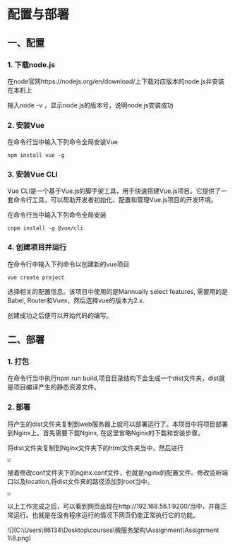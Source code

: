 # 配置与部署

## 一、配置

### 1. 下载node.js

在node官网https://nodejs.org/en/download/上下载对应版本的node.js并安装在本机上

输入node -v ，显示node.js的版本号，说明node.js安装成功



### 2. 安装Vue

在命令行当中输入下列命令全局安装Vue

```
npm install vue -g
```



### 3. 安装Vue CLI

Vue CLI是一个基于Vue.js的脚手架工具，用于快速搭建Vue.js项目。它提供了一套命令行工具，可以帮助开发者初始化、配置和管理Vue.js项目的开发环境。

在命令行当中输入下列命令全局安装

```
cnpm install -g @vue/cli
```



### 4. 创建项目并运行

在命令行中输入下列命令以创建新的vue项目

```
vue create project
```

选择相关的配置信息。该项目中使用的是Mannually select features, 需要用的是Babel, Router和Vuex，然后选择vue的版本为2.x.

创建成功之后便可以开始代码的编写。



## 二、部署

### 1. 打包

在命令行当中执行npm run build,项目目录结构下会生成一个dist文件夹，dist就是项目编译产生的静态资源文件。



### 2. 部署

将产生的dist文件夹复制到web服务器上就可以部署运行了。本项目中将项目部署到Nginx上。首先需要下载Nginx, 在这里省略Nginx的下载和安装步骤。

将dist文件夹复制到Nginx文件夹下的html文件夹当中，然后进行

<img src="C:\Users\86134\Desktop\courses\微服务架构\Assignment\Assignment 1\6.png" style="zoom:50%;" />



接着修改conf文件夹下的nginx.conf文件，也就是nginx的配置文件。修改监听端口以及location,将dist文件夹的路径添加到root当中。

<img src="C:\Users\86134\Desktop\courses\微服务架构\Assignment\Assignment 1\7.png" style="zoom:50%;" />



以上工作完成之后，可以看到网页出现在http://192.168.56.1:9200/当中，并能正常运行。也就是在没有程序运行的情况下网页仍能正常执行它的功能。

![](C:\Users\86134\Desktop\courses\微服务架构\Assignment\Assignment 1\8.png)

